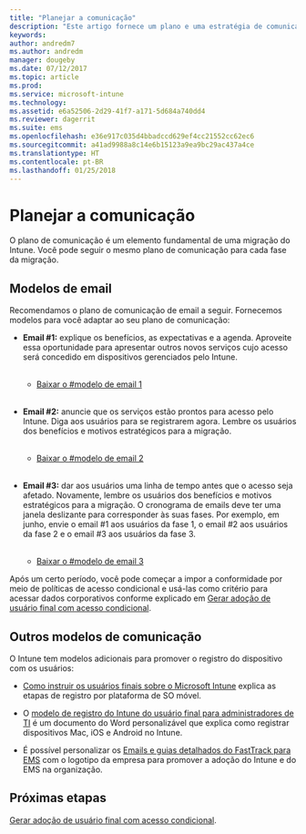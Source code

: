 ```yaml
---
title: "Planejar a comunicação"
description: "Este artigo fornece um plano e uma estratégia de comunicação de migração."
keywords: 
author: andredm7
ms.author: andredm
manager: dougeby
ms.date: 07/12/2017
ms.topic: article
ms.prod: 
ms.service: microsoft-intune
ms.technology: 
ms.assetid: e6a52506-2d29-41f7-a171-5d684a740dd4
ms.reviewer: dagerrit
ms.suite: ems
ms.openlocfilehash: e36e917c035d4bbadccd629ef4cc21552cc62ec6
ms.sourcegitcommit: a41ad9988a8c14e6b15123a9ea9bc29ac437a4ce
ms.translationtype: HT
ms.contentlocale: pt-BR
ms.lasthandoff: 01/25/2018
---
```

# <a name="plan-communications"></a>Planejar a comunicação

O plano de comunicação é um elemento fundamental de uma migração do Intune. Você pode seguir o mesmo plano de comunicação para cada fase da migração.

## <a name="email-templates"></a>Modelos de email

Recomendamos o plano de comunicação de email a seguir. Fornecemos modelos para você adaptar ao seu plano de comunicação:

-   **Email \#1:** explique os benefícios, as expectativas e a agenda. Aproveite essa oportunidade para apresentar outros novos serviços cujo acesso será concedido em dispositivos gerenciados pelo Intune.<br/><br/>


    -   [Baixar o \#modelo de email 1](https://gallery.technet.microsoft.com/Intune-migration-guide-end-e3209b35)
<br></br>

-   **Email \#2:** anuncie que os serviços estão prontos para acesso pelo Intune. Diga aos usuários para se registrarem agora. Lembre os usuários dos benefícios e motivos estratégicos para a migração.<br/><br/>


    -   [Baixar o \#modelo de email 2](https://gallery.technet.microsoft.com/Intune-migration-guide-end-a9d25eb5)
<br></br>

-   **Email \#3:** dar aos usuários uma linha de tempo antes que o acesso seja afetado. Novamente, lembre os usuários dos benefícios e motivos estratégicos para a migração. O cronograma de emails deve ter uma janela deslizante para corresponder às suas fases. Por exemplo, em junho, envie o email \#1 aos usuários da fase 1, o email \#2 aos usuários da fase 2 e o email \#3 aos usuários da fase 3.<br/><br/>

    -   [Baixar o \#modelo de email 3](https://gallery.technet.microsoft.com/Intune-migration-guide-end-831521b5)

Após um certo período, você pode começar a impor a conformidade por meio de políticas de acesso condicional e usá-las como critério para acessar dados corporativos conforme explicado em [Gerar adoção de usuário final com acesso condicional](migration-guide-drive-adoption.md).

## <a name="additional-communication-templates"></a>Outros modelos de comunicação

O Intune tem modelos adicionais para promover o registro do dispositivo com os usuários:

-   [Como instruir os usuários finais sobre o Microsoft Intune](end-user-educate.md) explica as etapas de registro por plataforma de SO móvel.

-   O [modelo de registro do Intune do usuário final para administradores de TI](https://gallery.technet.microsoft.com/End-user-Intune-enrollment-55dfd64a) é um documento do Word personalizável que explica como registrar dispositivos Mac, iOS e Android no Intune.

-   É possível personalizar os [Emails e guias detalhados do FastTrack para EMS](https://gallery.technet.microsoft.com/FastTrack-for-EMS-How-To-f170da4c) com o logotipo da empresa para promover a adoção do Intune e do EMS na organização.

## <a name="next-steps"></a>Próximas etapas

[Gerar adoção de usuário final com acesso condicional](migration-guide-drive-adoption.md).
